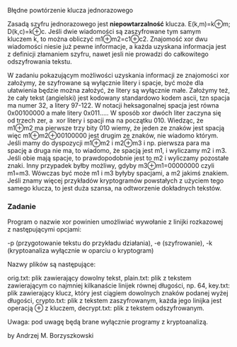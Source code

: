 Błędne powtórzenie klucza jednorazowego

Zasadą szyfru jednorazowego jest **niepowtarzalność** klucza. E(k,m)=k⊕m; D(k,c)=k⊕c. Jeśli dwie wiadomości są zaszyfrowane tym samym kluczem k, to można obliczyć m1⊕m2=c1⊕c2. Znajomość xor dwu wiadomości niesie już pewne informacje, a każda uzyskana informacja jest z definicji złamaniem szyfru, nawet jesli nie prowadzi do całkowitego odszyfrowania tekstu.

W zadaniu pokazującym możliwości uzyskania informacji ze znajomości xor założymy, że szyfrowane są wyłącznie litery i spacje, być może dla ułatwienia będzie można założyć, że litery są wyłącznie małe. Założymy też, że cały tekst (angielski) jest kodowany standardowo kodem ascii, tzn spacja ma numer 32, a litery 97-122. W notacji heksagonalnej spacja jest równa 0x00100000 a małe litery 0x011..... W sposób xor dwóch liter zaczyna się od trzech zer, a  xor litery i spacji ma na początku 010. Wiedząc, że m1⊕m2 ma pierwsze trzy bity 010 wiemy, że jeden ze znaków jest spacją więc m1⊕m2⊕00100000 jest drugim ze znaków, nie wiadomo którym. Jeśli mamy do dyspozycji m1⊕m2 i m2⊕m3 i np. pierwsza para ma spację a druga nie ma, to wiadomo, że spacją jest m1, i wyliczamy m2 i m3. Jeśli obie mają spacje, to prawdopodobnie jest to m2 i wyliczamy pozostałe znaki. Inny przypadek byłby możliwy, gdyby m3⊕m1=00000000 czyli m1=m3. Wówczas być może m1 i m3 byłyby spacjami, a m2 jakimś znakiem. Jeśli znamy więcej przykładów kryptogramów powstałych z użyciem tego samego klucza, to jest duża szansa, na odtworzenie dokładnych tekstów.

### Zadanie

Program o nazwie xor powinien umożliwiać wywołanie z linijki rozkazowej z następującymi opcjami:

-p (przygotowanie tekstu do przykładu działania),
 -e (szyfrowanie),
 -k (kryptoanaliza wyłącznie w oparciu o kryptogram)

Nazwy plików są następujące:

orig.txt: plik zawierający dowolny tekst,
 plain.txt: plik z tekstem zawierającym co najmniej kilkanaście linijek równej długości, np. 64,
 key.txt: plik zawierający klucz, który jest ciągiem dowolnych znaków podanej wyżej długości,
 crypto.txt: plik z tekstem zaszyfrowanym, każda jego linijka jest operacją ⊕ z kluczem,
 decrypt.txt: plik z tekstem odszyfrowanym.

Uwaga: pod uwagę będą brane wyłącznie programy z kryptoanalizą.


by Andrzej M. Borzyszkowski
